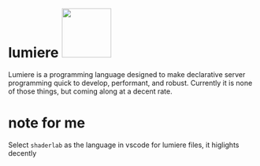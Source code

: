 # lumiere <img src="https://static.thenounproject.com/png/634962-200.png" height="100"/>
Lumiere is a programming language designed to make declarative server programming quick to develop, performant, and robust.
Currently it is none of those things, but coming along at a decent rate.

# note for me
Select `shaderlab` as the language in vscode for lumiere files, it higlights decently
